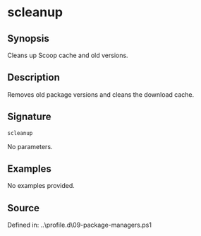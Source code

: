 # scleanup

## Synopsis

Cleans up Scoop cache and old versions.

## Description

Removes old package versions and cleans the download cache.

## Signature

```powershell
scleanup
```

No parameters.

## Examples

No examples provided.

## Source

Defined in: ..\profile.d\09-package-managers.ps1
